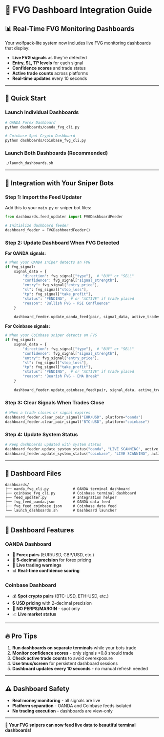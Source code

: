 # 🎯 FVG Dashboard Integration Guide

## 📊 Real-Time FVG Monitoring Dashboards

Your wolfpack-lite system now includes live FVG monitoring dashboards that display:

- **Live FVG signals** as they're detected
- **Entry, SL, TP levels** for each signal  
- **Confidence scores** and trade status
- **Active trade counts** across platforms
- **Real-time updates** every 10 seconds

---

## 🚀 Quick Start

### Launch Individual Dashboards
```bash
# OANDA Forex Dashboard
python dashboards/oanda_fvg_cli.py

# Coinbase Spot Crypto Dashboard  
python dashboards/coinbase_fvg_cli.py
```

### Launch Both Dashboards (Recommended)
```bash
./launch_dashboards.sh
```

---

## 🔧 Integration with Your Sniper Bots

### Step 1: Import the Feed Updater
Add this to your `main.py` or sniper bot files:

```python
from dashboards.feed_updater import FVGDashboardFeeder

# Initialize dashboard feeder
dashboard_feeder = FVGDashboardFeeder()
```

### Step 2: Update Dashboard When FVG Detected

**For OANDA signals:**
```python
# When your OANDA sniper detects an FVG
if fvg_signal:
    signal_data = {
        "direction": fvg_signal["type"],  # "BUY" or "SELL"
        "confidence": fvg_signal["signal_strength"],
        "entry": fvg_signal["entry_price"],
        "sl": fvg_signal["stop_loss"],
        "tp": fvg_signal["take_profit"],
        "status": "PENDING",  # or "ACTIVE" if trade placed
        "reason": "Bullish FVG + RSI Confluence"
    }
    
    dashboard_feeder.update_oanda_feed(pair, signal_data, active_trades_count)
```

**For Coinbase signals:**
```python
# When your Coinbase sniper detects an FVG
if fvg_signal:
    signal_data = {
        "direction": fvg_signal["type"],  # "BUY" or "SELL"
        "confidence": fvg_signal["signal_strength"],
        "entry": fvg_signal["entry_price"],
        "sl": fvg_signal["stop_loss"],
        "tp": fvg_signal["take_profit"],
        "status": "PENDING",  # or "ACTIVE" if trade placed
        "reason": "Bearish FVG + EMA Break"
    }
    
    dashboard_feeder.update_coinbase_feed(pair, signal_data, active_trades_count)
```

### Step 3: Clear Signals When Trades Close
```python
# When a trade closes or signal expires
dashboard_feeder.clear_pair_signal("EUR/USD", platform="oanda")
dashboard_feeder.clear_pair_signal("BTC-USD", platform="coinbase")
```

### Step 4: Update System Status
```python
# Keep dashboards updated with system status
dashboard_feeder.update_system_status("oanda", "LIVE SCANNING", active_trades=2)
dashboard_feeder.update_system_status("coinbase", "LIVE SCANNING", active_trades=1)
```

---

## 📁 Dashboard Files

```
dashboards/
├── oanda_fvg_cli.py           # OANDA terminal dashboard
├── coinbase_fvg_cli.py        # Coinbase terminal dashboard  
├── feed_updater.py            # Integration helper
├── fvg_feed_oanda.json        # OANDA data feed
├── fvg_feed_coinbase.json     # Coinbase data feed
└── launch_dashboards.sh       # Dashboard launcher
```

---

## 🎨 Dashboard Features

### OANDA Dashboard
- 💱 **Forex pairs** (EUR/USD, GBP/USD, etc.)
- 🎯 **5-decimal precision** for forex pricing
- 🔴 **Live trading warnings**
- 📊 **Real-time confidence scoring**

### Coinbase Dashboard  
- 💰 **Spot crypto pairs** (BTC-USD, ETH-USD, etc.)
- 💲 **USD pricing** with 2-decimal precision
- 🚫 **NO PERPS/MARGIN** - spot only
- 📈 **Live market status**

---

## 🔥 Pro Tips

1. **Run dashboards on separate terminals** while your bots trade
2. **Monitor confidence scores** - only signals >0.8 should trade
3. **Check active trade counts** to avoid overexposure
4. **Use tmux/screen** for persistent dashboard sessions
5. **Dashboard updates every 10 seconds** - no manual refresh needed

---

## ⚠️ Dashboard Safety

- **Real money monitoring** - all signals are live
- **Platform separation** - OANDA and Coinbase feeds isolated
- **No trading execution** - dashboards are view-only

---

**🎯 Your FVG snipers can now feed live data to beautiful terminal dashboards!**
